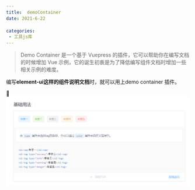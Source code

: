 ```yaml
---
title:  demoContainer
date: 2021-6-22

categories: 
 - 工具js库
---
```


<Boxx type = 'tips' />

> Demo Container 是一个基于 Vuepress 的插件，它可以帮助你在编写文档的时候增加 Vue 示例，它的诞生初衷是为了降低编写组件文档时增加一些相关示例的难度。

编写**element-ui这样的组件说明文档**时，就可以用上demo container 插件。


:chestnut:
![xx](../../img/demo.png)


